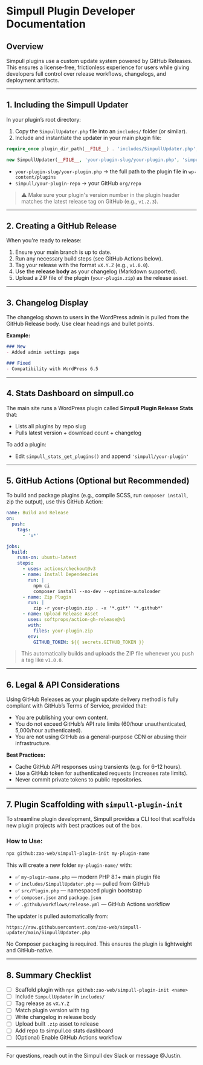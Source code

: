 # Simpull Plugin Developer Documentation

## Overview

Simpull plugins use a custom update system powered by GitHub Releases. This ensures a license-free, frictionless experience for users while giving developers full control over release workflows, changelogs, and deployment artifacts.

---

## 1. Including the Simpull Updater

In your plugin’s root directory:

1. Copy the `SimpullUpdater.php` file into an `includes/` folder (or similar).
2. Include and instantiate the updater in your main plugin file:

```php
require_once plugin_dir_path(__FILE__) . 'includes/SimpullUpdater.php';

new SimpullUpdater(__FILE__, 'your-plugin-slug/your-plugin.php', 'simpull/your-plugin-repo');
```

* `your-plugin-slug/your-plugin.php` → the full path to the plugin file in `wp-content/plugins`
* `simpull/your-plugin-repo` → your GitHub `org/repo`

> ⚠️ Make sure your plugin's version number in the plugin header matches the latest release tag on GitHub (e.g., `v1.2.3`).

---

## 2. Creating a GitHub Release

When you're ready to release:

1. Ensure your main branch is up to date.
2. Run any necessary build steps (see GitHub Actions below).
3. Tag your release with the format `vX.Y.Z` (e.g., `v1.0.0`).
4. Use the **release body** as your changelog (Markdown supported).
5. Upload a ZIP file of the plugin (`your-plugin.zip`) as the release asset.

---

## 3. Changelog Display

The changelog shown to users in the WordPress admin is pulled from the GitHub Release body. Use clear headings and bullet points.

**Example:**

```markdown
### New
- Added admin settings page

### Fixed
- Compatibility with WordPress 6.5
```

---

## 4. Stats Dashboard on simpull.co

The main site runs a WordPress plugin called **Simpull Plugin Release Stats** that:

* Lists all plugins by repo slug
* Pulls latest version + download count + changelog

To add a plugin:

* Edit `simpull_stats_get_plugins()` and append `'simpull/your-plugin'`

---

## 5. GitHub Actions (Optional but Recommended)

To build and package plugins (e.g., compile SCSS, run `composer install`, zip the output), use this GitHub Action:

```yaml
name: Build and Release
on:
  push:
    tags:
      - 'v*'

jobs:
  build:
    runs-on: ubuntu-latest
    steps:
      - uses: actions/checkout@v3
      - name: Install Dependencies
        run: |
          npm ci
          composer install --no-dev --optimize-autoloader
      - name: Zip Plugin
        run: |
          zip -r your-plugin.zip . -x '*.git*' '*.github*'
      - name: Upload Release Asset
        uses: softprops/action-gh-release@v1
        with:
          files: your-plugin.zip
        env:
          GITHUB_TOKEN: ${{ secrets.GITHUB_TOKEN }}
```

> This automatically builds and uploads the ZIP file whenever you push a tag like `v1.0.0`.

---

## 6. Legal & API Considerations

Using GitHub Releases as your plugin update delivery method is fully compliant with GitHub’s Terms of Service, provided that:

* You are publishing your own content.
* You do not exceed GitHub’s API rate limits (60/hour unauthenticated, 5,000/hour authenticated).
* You are not using GitHub as a general-purpose CDN or abusing their infrastructure.

**Best Practices:**

* Cache GitHub API responses using transients (e.g. for 6–12 hours).
* Use a GitHub token for authenticated requests (increases rate limits).
* Never commit private tokens to public repositories.

---

## 7. Plugin Scaffolding with `simpull-plugin-init`

To streamline plugin development, Simpull provides a CLI tool that scaffolds new plugin projects with best practices out of the box.

### How to Use:

```bash
npx github:zao-web/simpull-plugin-init my-plugin-name
```

This will create a new folder `my-plugin-name/` with:

* ✅ `my-plugin-name.php` — modern PHP 8.1+ main plugin file
* ✅ `includes/SimpullUpdater.php` — pulled from GitHub
* ✅ `src/Plugin.php` — namespaced plugin bootstrap
* ✅ `composer.json` and `package.json`
* ✅ `.github/workflows/release.yml` — GitHub Actions workflow

The updater is pulled automatically from:

```
https://raw.githubusercontent.com/zao-web/simpull-updater/main/SimpullUpdater.php
```

No Composer packaging is required. This ensures the plugin is lightweight and GitHub-native.

---

## 8. Summary Checklist

* [ ] Scaffold plugin with `npx github:zao-web/simpull-plugin-init <name>`
* [ ] Include `SimpullUpdater` in `includes/`
* [ ] Tag release as `vX.Y.Z`
* [ ] Match plugin version with tag
* [ ] Write changelog in release body
* [ ] Upload built `.zip` asset to release
* [ ] Add repo to simpull.co stats dashboard
* [ ] (Optional) Enable GitHub Actions workflow

---

For questions, reach out in the Simpull dev Slack or message @Justin.
